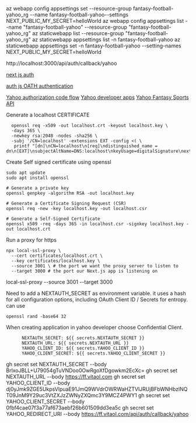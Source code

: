 az webapp config appsettings set --resource-group fantasy-football-yahoo_rg --name fantasy-football-yahoo--settings NEXT_PUBLIC_MY_SECRET=helloWorld
az webapp config appsettings list --name "fantasy-football-yahoo" --resource-group "fantasy-football-yahoo_rg"
az staticwebapp list --resource-group "fantasy-football-yahoo_rg"
az staticwebapp appsettings list -n fantasy-football-yahoo
az staticwebapp appsettings set -n fantasy-football-yahoo --setting-names NEXT_PUBLIC_MY_SECRET=helloWorld

http://localhost:3000/api/auth/callback/yahoo


[next js auth](https://nextjs.org/docs/pages/building-your-application/routing/authenticating)

[auth js OATH authentication](https://authjs.dev/getting-started/oauth-tutorial)

[Yahoo authorization code flow](https://developer.yahoo.com/oauth2/guide/flows_authcode/#refresh-token-label)
[Yahoo developer apps](https://developer.yahoo.com/apps/)
[Yahoo Fantasy Sports API](https://developer.yahoo.com/fantasysports/guide/)


Generate a localhost CERTIFICATE
```
  openssl req -x509 -out localhost.crt -keyout localhost.key \
  -days 365 \
  -newkey rsa:2048 -nodes -sha256 \
  -subj '/CN=localhost' -extensions EXT -config <( \
   printf "[dn]\nCN=localhost\n[req]\ndistinguished_name = dn\n[EXT]\nsubjectAltName=DNS:localhost\nkeyUsage=digitalSignature\nextendedKeyUsage=serverAuth")
```

Create Self signed certificate using openssl
```
sudo apt update
sudo apt install openssl

# Generate a private key
openssl genpkey -algorithm RSA -out localhost.key

# Generate a Certificate Signing Request (CSR)
openssl req -new -key localhost.key -out localhost.csr

# Generate a Self-Signed Certificate
openssl x509 -req -days 365 -in localhost.csr -signkey localhost.key -out localhost.crt

```

Run a proxy for https
```
npx local-ssl-proxy \
  --cert certificates/localhost.crt \
  --key certificates/localhost.key \
  --source 3001 \ # the port we want the proxy server to listen to
  --target 3000 # the port our Next.js app is listening on
```

local-ssl-proxy --source 3001 --target 3000 


Need to add a NEXTAUTH_SECRET as environment variable. it uses a hash for all configuration options, including OAuth Client ID / Secrets for entropy.
can use 
```
openssl rand -base64 32
```

When creating application in yahoo developer choose Confidential Client.

          NEXTAUTH_SECRET: ${{ secrets.NEXTAUTH_SECRET }}
          NEXTAUTH_URL: ${{ secrets.NEXTAUTH_URL }}
          YAHOO_CLIENT_ID: ${{ secrets.YAHOO_CLIENT_ID }}
          YAHOO_CLIENT_SECRET: ${{ secrets.YAHOO_CLIENT_SECRET }}
gh secret set NEXTAUTH_SECRET --body BrlxoJBLL+U79054gTuVNDoo0OwRgoXfDgowkm2EcXc=
gh secret set NEXTAUTH_URL --body https://ff.vitaol.com
gh secret set YAHOO_CLIENT_ID --body dj0yJmk9ZGE5UkpsVlpuaE91JmQ9WVdrOWRWaHZTVlJRUjBFbWNHbzlNQT09JnM9Y29uc3VtZXJzZWNyZXQmc3Y9MCZ4PWY1
gh secret set YAHOO_CLIENT_SECRET --body 0fbf4cae07f3a77af673aebf26b601509dd3ea5c
gh secret set YAHOO_REDIRECT_URI --body https://ff.vitaol.com/api/auth/callback/yahoo
